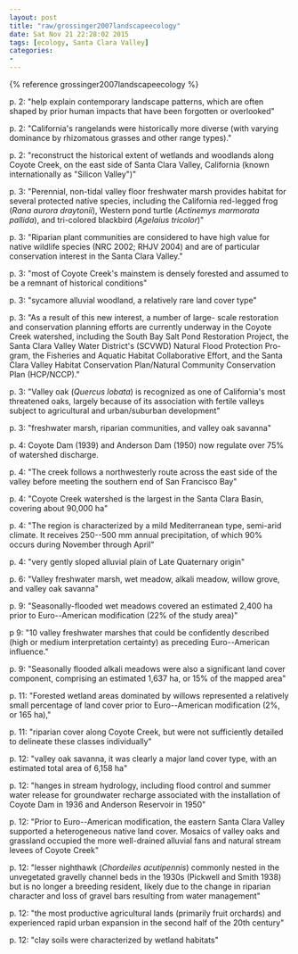 ```yaml
---
layout: post
title: "raw/grossinger2007landscapeecology"
date: Sat Nov 21 22:28:02 2015
tags: [ecology, Santa Clara Valley]
categories: 
- 
---
```


{% reference grossinger2007landscapeecology %}

p. 2: "help explain contemporary landscape patterns, which are often shaped by prior human impacts that have been forgotten or overlooked"

p. 2: "California's rangelands were historically more diverse (with varying dominance by rhizomatous grasses and other range types)."

p. 2: "reconstruct the historical extent of wetlands and woodlands along Coyote Creek, on the east side of Santa Clara Valley, California (known internationally as "Silicon Valley")"

p. 3: "Perennial, non-tidal valley floor freshwater marsh provides habitat for several protected native species, including the California red-legged frog (*Rana aurora draytonii*), Western pond turtle (*Actinemys marmorata pallida*), and tri-colored blackbird (*Agelaius tricolor*)"

p. 3: "Riparian plant communities are considered to have high value for native wildlife species (NRC 2002; RHJV 2004) and are of particular conservation interest in the Santa Clara Valley."

p. 3: "most of Coyote Creek's mainstem is densely forested and assumed to be a remnant of historical conditions"

p. 3: "sycamore alluvial woodland, a relatively rare land cover type"

p. 3: "As a result of this new interest, a number of large- scale restoration and conservation planning efforts are currently underway in the Coyote Creek watershed, including the South Bay Salt Pond Restoration Project, the Santa Clara Valley Water District's (SCVWD) Natural Flood Protection Pro- gram, the Fisheries and Aquatic Habitat Collaborative Effort, and the Santa Clara Valley Habitat Conservation Plan/Natural Community Conservation Plan (HCP/NCCP)."

p. 3: "Valley oak (*Quercus lobata*) is recognized as one of California's most threatened oaks, largely because of its association with fertile valleys subject to agricultural and urban/suburban development"

p. 3: "freshwater marsh, riparian communities, and valley oak savanna"

p. 4: Coyote Dam (1939) and Anderson Dam (1950) now regulate over 75% of watershed discharge.

p. 4: "The creek follows a northwesterly route across the east side of the valley before meeting the southern end of San Francisco Bay"

p. 4: "Coyote Creek watershed is the largest in the Santa Clara Basin, covering about 90,000 ha"

p. 4: "The region is characterized by a mild Mediterranean type, semi-arid climate. It receives 250--500 mm annual precipitation, of which 90% occurs during November through April"

p. 4: "very gently sloped alluvial plain of Late Quaternary origin"

p. 6: "Valley freshwater marsh, wet meadow, alkali meadow, willow grove, and valley oak savanna"

p. 9: "Seasonally-flooded wet meadows covered an estimated 2,400 ha prior to Euro--American modification (22% of the study area)"

p 9: "10 valley freshwater marshes that could be confidently described (high or medium interpretation certainty) as preceding Euro--American influence."

p. 9: "Seasonally flooded alkali meadows were also a significant land cover component, comprising an estimated 1,637 ha, or 15% of the mapped area"

p. 11: "Forested wetland areas dominated by willows represented a relatively small percentage of land cover prior to Euro--American modification (2%, or 165 ha),"

p. 11: "riparian cover along Coyote Creek, but were not sufficiently detailed to delineate these classes individually"

p. 12: "valley oak savanna, it was clearly a major land cover type, with an estimated total area of 6,158 ha"

p. 12: "hanges in stream hydrology, including flood control and summer water release for groundwater recharge associated with the installation of Coyote Dam in 1936 and Anderson Reservoir in 1950"

p. 12: "Prior to Euro--American modification, the eastern Santa Clara Valley supported a heterogeneous native land cover. Mosaics of valley oaks and grassland occupied the more well-drained alluvial fans and natural stream levees of Coyote Creek"

p. 12: "lesser nighthawk (*Chordeiles acutipennis*) commonly nested in the unvegetated gravelly channel beds in the 1930s (Pickwell and Smith 1938) but is no longer a breeding resident, likely due to the change in riparian character and loss of gravel bars resulting from water management"

p. 12: "the most productive agricultural lands (primarily fruit orchards) and experienced rapid urban expansion in the second half of the 20th century"

p. 12: "clay soils were characterized by wetland habitats"

